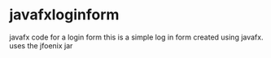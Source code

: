 # javafxloginform
javafx code for a login form
this is a simple log in form created using javafx.
uses the jfoenix jar 

